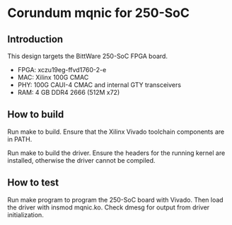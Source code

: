 # Corundum mqnic for 250-SoC

## Introduction

This design targets the BittWare 250-SoC FPGA board.

* FPGA: xczu19eg-ffvd1760-2-e
* MAC: Xilinx 100G CMAC
* PHY: 100G CAUI-4 CMAC and internal GTY transceivers
* RAM: 4 GB DDR4 2666 (512M x72)

## How to build

Run make to build.  Ensure that the Xilinx Vivado toolchain components are
in PATH.

Run make to build the driver.  Ensure the headers for the running kernel are
installed, otherwise the driver cannot be compiled.

## How to test

Run make program to program the 250-SoC board with Vivado.  Then load the
driver with insmod mqnic.ko.  Check dmesg for output from driver
initialization.


